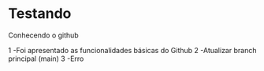 # Testando
Conhecendo o github

1 -Foi apresentado as funcionalidades básicas do Github
2 -Atualizar branch principal (main)
3 -Erro
